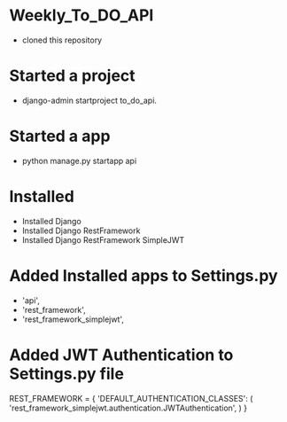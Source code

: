 # Weekly_To_DO_API
- cloned this repository

# Started a project
- django-admin startproject to_do_api.

# Started a app
- python manage.py startapp api

# Installed 
- Installed Django
- Installed Django RestFramework
- Installed Django RestFramework SimpleJWT

# Added Installed apps to Settings.py
- 'api',
- 'rest_framework',
- 'rest_framework_simplejwt',

# Added JWT Authentication to Settings.py file
REST_FRAMEWORK = {
    'DEFAULT_AUTHENTICATION_CLASSES': (
        'rest_framework_simplejwt.authentication.JWTAuthentication',
    )
}

